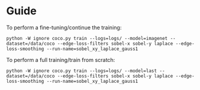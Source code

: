 # Guide

To perform a fine-tuning/continue the training:
```shellscript
python -W ignore coco.py train --logs=logs/ --model=imagenet --dataset=/data/coco --edge-loss-filters sobel-x sobel-y laplace --edge-loss-smoothing --run-name=sobel_xy_laplace_gauss1
```

To perform a full training/train from scratch:
```shellscript
python -W ignore coco.py train --logs=logs/ --model=last --dataset=/data/coco --edge-loss-filters sobel-x sobel-y laplace --edge-loss-smoothing --run-name=sobel_xy_laplace_gauss1
```